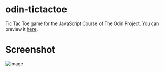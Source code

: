 # odin-tictactoe
Tic Tac Toe game for the JavaScript Course of The Odin Project. You can preview it [here](https://gabrodval.github.io/odin-tictactoe/).

# Screenshot
![image](https://github.com/user-attachments/assets/9525744b-31f6-4b20-a43b-df0ed74fb3af)

